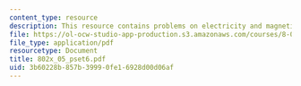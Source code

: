 ```yaml
---
content_type: resource
description: This resource contains problems on electricity and magnetism.
file: https://ol-ocw-studio-app-production.s3.amazonaws.com/courses/8-02x-physics-ii-electricity-magnetism-with-an-experimental-focus-spring-2005/3b60228b857b39990fe16928d00d06af_802x_05_pset6.pdf
file_type: application/pdf
resourcetype: Document
title: 802x_05_pset6.pdf
uid: 3b60228b-857b-3999-0fe1-6928d00d06af
---
```


